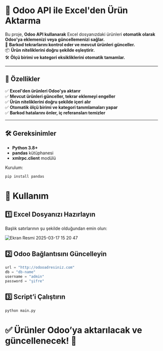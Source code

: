 # 🛒 Odoo API ile Excel'den Ürün Aktarma

Bu proje, **Odoo API kullanarak** Excel dosyanızdaki ürünleri **otomatik olarak Odoo'ya eklemenizi veya güncellemenizi sağlar.**  
🚀 **Barkod tekrarlarını kontrol eder ve mevcut ürünleri günceller.**  
📦 **Ürün niteliklerini doğru şekilde eşleştirir.**  
🛠 **Ölçü birimi ve kategori eksikliklerini otomatik tamamlar.**

---

## 📌 Özellikler

✅ **Excel'den ürünleri Odoo'ya aktarır**  
✅ **Mevcut ürünleri günceller, tekrar eklemeyi engeller**  
✅ **Ürün niteliklerini doğru şekilde içeri alır**  
✅ **Otomatik ölçü birimi ve kategori tanımlamaları yapar**  
✅ **Barkod hatalarını önler, iç referansları temizler**  

---

## 🛠 Gereksinimler

- **Python 3.8+**
- **pandas** kütüphanesi
- **xmlrpc.client** modülü

Kurulum:
```sh
pip install pandas
```
# 🚀 Kullanım

## 1️⃣ Excel Dosyanızı Hazırlayın

Başlık satırlarının şu şekilde olduğundan emin olun:

![Ekran Resmi 2025-03-17 15 20 47](https://github.com/user-attachments/assets/2991f0bd-87a7-44d7-9487-95ff16376edf)

## 2️⃣ Odoo Bağlantısını Güncelleyin
```python
url = "http://odooadresiniz.com"
db = "db-name"
username = "admin"
password = "şifre"
```
## 3️⃣ Script’i Çalıştırın
```sh
python main.py
```
# ✅ Ürünler Odoo’ya aktarılacak ve güncellenecek! 🎉
